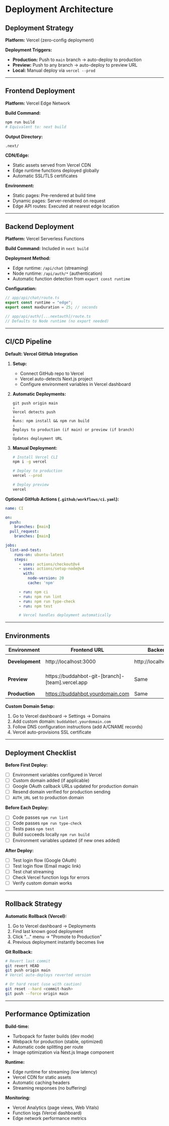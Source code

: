 # Deployment Architecture

## Deployment Strategy

**Platform:** Vercel (zero-config deployment)

**Deployment Triggers:**
- **Production:** Push to `main` branch → auto-deploy to production
- **Preview:** Push to any branch → auto-deploy to preview URL
- **Local:** Manual deploy via `vercel --prod`

---

## Frontend Deployment

**Platform:** Vercel Edge Network

**Build Command:**
```bash
npm run build
# Equivalent to: next build
```

**Output Directory:**
```
.next/
```

**CDN/Edge:**
- Static assets served from Vercel CDN
- Edge runtime functions deployed globally
- Automatic SSL/TLS certificates

**Environment:**
- Static pages: Pre-rendered at build time
- Dynamic pages: Server-rendered on request
- Edge API routes: Executed at nearest edge location

---

## Backend Deployment

**Platform:** Vercel Serverless Functions

**Build Command:** Included in `next build`

**Deployment Method:**
- Edge runtime: `/api/chat` (streaming)
- Node runtime: `/api/auth/*` (authentication)
- Automatic function detection from `export const runtime`

**Configuration:**
```typescript
// app/api/chat/route.ts
export const runtime = "edge";
export const maxDuration = 25; // seconds

// app/api/auth/[...nextauth]/route.ts
// Defaults to Node runtime (no export needed)
```

---

## CI/CD Pipeline

**Default: Vercel GitHub Integration**

1. **Setup:**
   - Connect GitHub repo to Vercel
   - Vercel auto-detects Next.js project
   - Configure environment variables in Vercel dashboard

2. **Automatic Deployments:**
   ```
   git push origin main
   ↓
   Vercel detects push
   ↓
   Runs: npm install && npm run build
   ↓
   Deploys to production (if main) or preview (if branch)
   ↓
   Updates deployment URL
   ```

3. **Manual Deployment:**
   ```bash
   # Install Vercel CLI
   npm i -g vercel

   # Deploy to production
   vercel --prod

   # Deploy preview
   vercel
   ```

**Optional GitHub Actions (`.github/workflows/ci.yaml`):**
```yaml
name: CI

on:
  push:
    branches: [main]
  pull_request:
    branches: [main]

jobs:
  lint-and-test:
    runs-on: ubuntu-latest
    steps:
      - uses: actions/checkout@v4
      - uses: actions/setup-node@v4
        with:
          node-version: 20
          cache: 'npm'

      - run: npm ci
      - run: npm run lint
      - run: npm run type-check
      - run: npm test

      # Vercel handles deployment automatically
```

---

## Environments

| Environment | Frontend URL | Backend URL | Purpose | Branch |
|-------------|-------------|-------------|---------|--------|
| **Development** | http://localhost:3000 | http://localhost:3000/api | Local development | N/A |
| **Preview** | https://buddahbot-git-[branch]-[team].vercel.app | Same | Feature testing, PRs | Any non-main |
| **Production** | https://buddahbot.yourdomain.com | Same | Live users | main |

**Custom Domain Setup:**
1. Go to Vercel dashboard → Settings → Domains
2. Add custom domain: `buddahbot.yourdomain.com`
3. Follow DNS configuration instructions (add A/CNAME records)
4. Vercel auto-provisions SSL certificate

---

## Deployment Checklist

**Before First Deploy:**
- [ ] Environment variables configured in Vercel
- [ ] Custom domain added (if applicable)
- [ ] Google OAuth callback URLs updated for production domain
- [ ] Resend domain verified for production sending
- [ ] `AUTH_URL` set to production domain

**Before Each Deploy:**
- [ ] Code passes `npm run lint`
- [ ] Code passes `npm run type-check`
- [ ] Tests pass `npm test`
- [ ] Build succeeds locally `npm run build`
- [ ] Environment variables updated (if new ones added)

**After Deploy:**
- [ ] Test login flow (Google OAuth)
- [ ] Test login flow (Email magic link)
- [ ] Test chat streaming
- [ ] Check Vercel function logs for errors
- [ ] Verify custom domain works

---

## Rollback Strategy

**Automatic Rollback (Vercel):**
1. Go to Vercel dashboard → Deployments
2. Find last known good deployment
3. Click "..." menu → "Promote to Production"
4. Previous deployment instantly becomes live

**Git Rollback:**
```bash
# Revert last commit
git revert HEAD
git push origin main
# Vercel auto-deploys reverted version

# Or hard reset (use with caution)
git reset --hard <commit-hash>
git push --force origin main
```

---

## Performance Optimization

**Build-time:**
- Turbopack for faster builds (dev mode)
- Webpack for production (stable, optimized)
- Automatic code splitting per route
- Image optimization via Next.js Image component

**Runtime:**
- Edge runtime for streaming (low latency)
- Vercel CDN for static assets
- Automatic caching headers
- Streaming responses (no buffering)

**Monitoring:**
- Vercel Analytics (page views, Web Vitals)
- Function logs (Vercel dashboard)
- Edge network performance metrics
